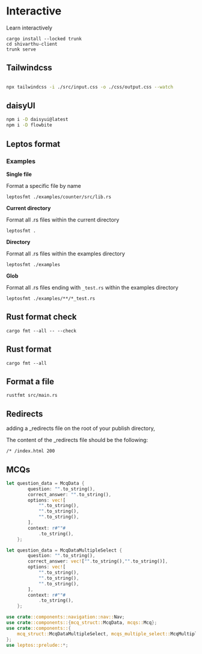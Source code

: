 # Interactive

Learn interactively

```
cargo install --locked trunk
cd shivarthu-client
trunk serve
```

## Tailwindcss

```bash

npx tailwindcss -i ./src/input.css -o ./css/output.css --watch

```


## daisyUI

```bash
npm i -D daisyui@latest
npm i -D flowbite
```

## Leptos format

### Examples

**Single file**

Format a specific file by name

`leptosfmt ./examples/counter/src/lib.rs`

**Current directory**

Format all .rs files within the current directory

`leptosfmt .`

**Directory**

Format all .rs files within the examples directory

`leptosfmt ./examples`

**Glob**

Format all .rs files ending with `_test.rs` within the examples directory

`leptosfmt ./examples/**/*_test.rs`

## Rust format check

`cargo fmt --all -- --check`

## Rust format

`cargo fmt --all`

## Format a file

`rustfmt src/main.rs `


## Redirects
adding a _redirects file on the root of your publish directory,

The content of the _redirects file should be the following:
```
/* /index.html 200
```

## MCQs
```rust
let question_data = McqData {
        question: "".to_string(),
        correct_answer: "".to_string(),
        options: vec![
            "".to_string(),
            "".to_string(),
            "".to_string(),
        ],
        context: r#""#
            .to_string(),
    };
```


```rust
let question_data = McqDataMultipleSelect {
        question: "".to_string(),
        correct_answer: vec!["".to_string(),"".to_string()],
        options: vec![
            "".to_string(),
            "".to_string(),
            "".to_string(),
        ],
        context: r#""#
            .to_string(),
    };
```

```rust
use crate::components::navigation::nav::Nav;
use crate::components::{mcq_struct::McqData, mcqs::Mcq};
use crate::components::{
    mcq_struct::McqDataMultipleSelect, mcqs_multiple_select::McqMultipleSelect,
};
use leptos::prelude::*;
```
